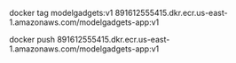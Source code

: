 

docker tag modelgadgets:v1 891612555415.dkr.ecr.us-east-1.amazonaws.com/modelgadgets-app:v1


docker push 891612555415.dkr.ecr.us-east-1.amazonaws.com/modelgadgets-app:v1